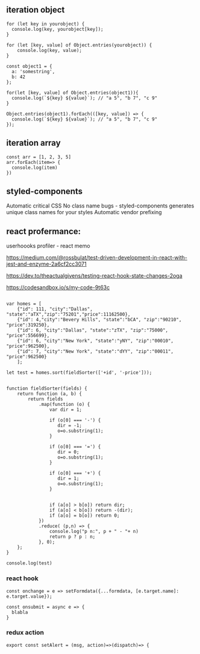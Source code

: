 ## iteration object
```
for (let key in yourobject) {
  console.log(key, yourobject[key]);
}

for (let [key, value] of Object.entries(yourobject)) {
    console.log(key, value);
}
```
```
const object1 = {
  a: 'somestring',
  b: 42
};

for(let [key, value] of Object.entries(object1)){
  console.log(`${key} ${value}`); // "a 5", "b 7", "c 9"
}

Object.entries(object1).forEach(([key, value]) => {
  console.log(`${key} ${value}`); // "a 5", "b 7", "c 9"
});
```

## iteration array
```
const arr = [1, 2, 3, 5]
arr.forEach(item=> {
  console.log(item)
})
```


## styled-components
Automatic critical CSS
No class name bugs - styled-components generates unique class names for your styles
Automatic vendor prefixing

## react profermance:
userhoooks
profiler - react memo

https://medium.com/@rossbulat/test-driven-development-in-react-with-jest-and-enzyme-2a6cf2cc3071



https://dev.to/theactualgivens/testing-react-hook-state-changes-2oga


https://codesandbox.io/s/my-code-9t63c



```

var homes = [
    {"id": 111, "city":"Dallas", "state":"aTX","zip":"75201","price":11162500},
    {"id": 4,"city":"Bevery Hills", "state":"bCA", "zip":"90210", "price":319250},
    {"id": 6, "city":"Dallas", "state":"zTX", "zip":"75000", "price":556699},
    {"id": 6, "city":"New York", "state":"yNY", "zip":"00010", "price":962500},
    {"id": 7, "city":"New York", "state":"dYY", "zip":"00011", "price":962500}
    ];

let test = homes.sort(fieldSorter(['+id', '-price']));


function fieldSorter(fields) {
    return function (a, b) {
        return fields
            .map(function (o) {
                var dir = 1;
          
                if (o[0] === '-') {
                   dir = -1;
                   o=o.substring(1);
                }

                if (o[0] === '=') {
                   dir = 0;
                   o=o.substring(1);
                }
          
                if (o[0] === '+') {
                   dir = 1;
                   o=o.substring(1);
                }
          
          
                if (a[o] > b[o]) return dir;
                if (a[o] < b[o]) return -(dir);
                if (a[o] = b[o]) return 0;
            })
            .reduce( (p,n) => {
                console.log("p n:", p + " - "+ n)
                return p ? p : n;
            }, 0);
    };
}

console.log(test)
```

### react hook
```
const onchange = e => setFormdata({...formdata, [e.target.name]: e.target.value});
```
```
const onsubmit = async e => {
  blabla
}
```

### redux action
```
export const setAlert = (msg, action)=>(dispatch)=> {

```
